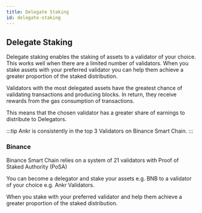 ```yaml
---
title: Delegate Staking
id: delegate-staking
---
```


## Delegate Staking

Delegate staking enables the staking of assets to a validator of your choice. This works well when there are a limited number of validators. When you stake assets with your preferred validator you can help them achieve a greater proportion of the staked distribution. 

Validators with the most delegated assets have the greatest chance of validating transactions and producing blocks. In return, they receive rewards from the gas consumption of transactions.

This means that the chosen validator has a greater share of earnings to distribute to Delegators.

:::tip
Ankr is consistently in the top 3 Validators on Binance Smart Chain.
:::

### Binance

Binance Smart Chain relies on a system of 21 validators with Proof of Staked Authority (PoSA)

You can become a delegator and stake your assets e.g. BNB to a validator of your choice e.g. Ankr Validators. 

When you stake with your preferred validator and help them achieve a greater proportion of the staked distribution.  




